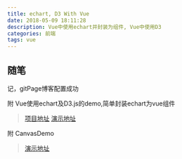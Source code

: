 ```yaml
---
title: echart, D3 With Vue
date: 2018-05-09 18:11:28
description: Vue中使用echart并封装为组件, Vue中使用D3
categories: 前端
tags: vue
---
```


## 随笔

记，gitPage博客配置成功

附 Vue使用echart及D3.js的demo,简单封装echart为vue组件
> [项目地址](https://github.com/curiositycigar/vueEchart)
> [演示地址](https://curiositycigar.github.io/vueEchart/dist)

附 CanvasDemo
> [演示地址](https://curiositycigar.github.io/somedemo/demo1/drawcircle.html)